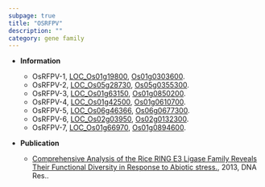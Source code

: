 ```yaml
---
subpage: true
title: "OSRFPV"
description: ""
category: gene family
---
```


* **Information**  
    + OsRFPV-1, [LOC_Os01g19800](http://rice.plantbiology.msu.edu/cgi-bin/ORF_infopage.cgi?orf=LOC_Os01g19800), [Os01g0303600](http://rapdb.dna.affrc.go.jp/viewer/gbrowse_details/irgsp1?name=Os01g0303600).
    + OsRFPV-2, [LOC_Os05g28730](http://rice.plantbiology.msu.edu/cgi-bin/ORF_infopage.cgi?orf=LOC_Os05g28730), [Os05g0355300](http://rapdb.dna.affrc.go.jp/viewer/gbrowse_details/irgsp1?name=Os05g0355300).
    + OsRFPV-3, [LOC_Os01g63150](http://rice.plantbiology.msu.edu/cgi-bin/ORF_infopage.cgi?orf=LOC_Os01g63150), [Os01g0850200](http://rapdb.dna.affrc.go.jp/viewer/gbrowse_details/irgsp1?name=Os01g0850200).
    + OsRFPV-4, [LOC_Os01g42500](http://rice.plantbiology.msu.edu/cgi-bin/ORF_infopage.cgi?orf=LOC_Os01g42500), [Os01g0610700](http://rapdb.dna.affrc.go.jp/viewer/gbrowse_details/irgsp1?name=Os01g0610700).
    + OsRFPV-5, [LOC_Os06g46366](http://rice.plantbiology.msu.edu/cgi-bin/ORF_infopage.cgi?orf=LOC_Os06g46366), [Os06g0677300](http://rapdb.dna.affrc.go.jp/viewer/gbrowse_details/irgsp1?name=Os06g0677300).
    + OsRFPV-6, [LOC_Os02g03950](http://rice.plantbiology.msu.edu/cgi-bin/ORF_infopage.cgi?orf=LOC_Os02g03950), [Os02g0132300](http://rapdb.dna.affrc.go.jp/viewer/gbrowse_details/irgsp1?name=Os02g0132300).
    + OsRFPV-7, [LOC_Os01g66970](http://rice.plantbiology.msu.edu/cgi-bin/ORF_infopage.cgi?orf=LOC_Os01g66970), [Os01g0894600](http://rapdb.dna.affrc.go.jp/viewer/gbrowse_details/irgsp1?name=Os01g0894600).

* **Publication**  
    + [Comprehensive Analysis of the Rice RING E3 Ligase Family Reveals Their Functional Diversity in Response to Abiotic stress.](http://www.ncbi.nlm.nih.gov/pubmed?term=Comprehensive+Analysis+of+the+Rice+RING+E3+Ligase+Family+Reveals+Their+Functional+Diversity+in+Response+to+Abiotic+stress.%5BTitle%5D), 2013, DNA Res..


